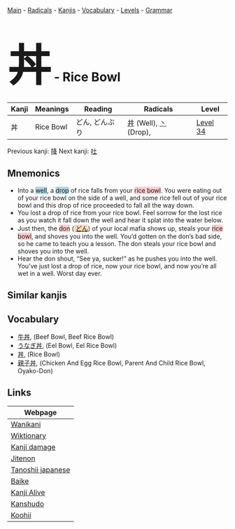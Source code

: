<style> bigfont {font-size: 100px}</style>
[Main](../index.md) -
[Radicals](../radicals.md) -
[Kanjis](../kanjis.md) -
[Vocabulary](../vocabulary.md) -
[Levels](../levels.md) -
[Grammar](../grammar.md)
# <bigfont> 丼</bigfont> - Rice Bowl 

| Kanji | Meanings | Reading | Radicals | Level |
| --- | --- | --- | --- | --- |
| 丼 | Rice Bowl | どん, どんぶり | [井](../radicals/井.md) (Well), [丶](../radicals/丶.md) (Drop),  | [Level 34](../levels/wk_level34.md) |

Previous kanji: [降](降.md) Next kanji: [吐](吐.md) 

## Mnemonics
 * Into a <span style="background-color:#ADD8E6"> well</span>, a <span style="background-color:#ADD8E6"> drop</span> of rice falls from your <span style="background-color:#ffcccb"> rice bowl</span>. You were eating out of your rice bowl on the side of a well, and some rice fell out of your rice bowl and this drop of rice proceeded to fall all the way down.
* You lost a drop of rice from your rice bowl. Feel sorrow for the lost rice as you watch it fall down the well and hear it splat into the water below.
* Just then, the <span style="background-color:#ffcccb"> don</span> (<span style="background-color:#fed8b1"> [どん](https://jisho.org/search/どん)</span>) of your local mafia shows up, steals your <span style="background-color:#ffcccb"> rice bowl</span>, and shoves you into the well. You’d gotten on the don’s bad side, so he came to teach you a lesson. The don steals your rice bowl and shoves you into the well.
* Hear the don shout, “See ya, sucker!” as he pushes you into the well. You’ve just lost a drop of rice, now your rice bowl, and now you’re all wet in a well. Worst day ever.


## Similar kanjis
 


## Vocabulary
 * [牛丼](../vocabulary/丼.md), (Beef Bowl, Beef Rice Bowl)
* [うなぎ丼](../vocabulary/丼.md), (Eel Bowl, Eel Rice Bowl)
* [丼](../vocabulary/丼.md), (Rice Bowl)
* [親子丼](../vocabulary/丼.md), (Chicken And Egg Rice Bowl, Parent And Child Rice Bowl, Oyako-Don)



## Links 

| Webpage |
| --- |
| [Wanikani          ](https://www.wanikani.com/kanji/丼) |
| [Wiktionary        ](https://en.wiktionary.org/wiki/丼) |
| [Kanji damage      ](http://www.kanjidamage.com/kanji/search?utf8=✓&q=丼) |
| [Jitenon           ](https://jitenon.com/kanji/丼) |
| [Tanoshii japanese ](https://www.tanoshiijapanese.com/dictionary/kanji.cfm?k=丼) |
| [Baike             ](https://baike.baidu.com/item/丼) |
| [Kanji Alive       ](https://app.kanjialive.com/丼) |
| [Kanshudo          ](https://www.kanshudo.com/searchmn?q=丼) |
| [Koohii            ](https://kanji.koohii.com/study/kanji/丼) |
